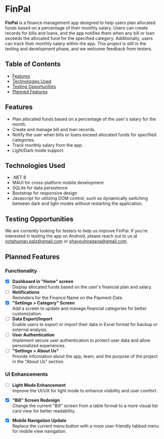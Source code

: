 # FinPal

**FinPal** is a finance management app designed to help users plan allocated funds based on a percentage of their monthly salary. Users can create records for bills and loans, and the app notifies them when any bill or loan exceeds the allocated fund for the specified category. Additionally, users can track their monthly salary within the app. This project is still in the testing and development phase, and we welcome feedback from testers.


## Table of Contents
- [Features](#features)
- [Technologies Used](#technologies-used)
- [Testing Opportunities](#testing-opportunities)
- [Planned Features](#planned-features)

## Features
- Plan allocated funds based on a percentage of the user's salary for the month.
- Create and manage bill and loan records.
- Notify the user when bills or loans exceed allocated funds for specified categories.
- Track monthly salary from the app.
- Light/Dark mode support.


## Technologies Used
- .NET 8
- MAUI for cross-platform mobile development
- SQLite for data persistence
- Bootstrap for responsive design
- Javascript for utilizing DOM control, such as dynamically switching between dark and light modes without restarting the application.

## Testing Opportunities
We are currently looking for testers to help us improve FinPal. If you're interested in testing the app on Android, please reach out to us at [notahuman.palz@gmail.com](mailto:notahuman.palz@gmail.com) or [ohayouhiragana@gmail.com](mailto:ohayouhiragana@gmail.com).

## Planned Features

### Functionality
- [x] **Dashboard in "Home" screen**  
      Display allocated funds based on the user's financial plan and salary.
- [ ] **Notifications**  
      Reminders for the Finance Name on the Payment Date.
- [x] **"Settings > Category" Screen**  
      Add a screen to update and manage financial categories for better customization.
- [ ] **Data Export/Import**  
      Enable users to export or import their data in Excel format for backup or external analysis.
- [ ] **User Authentication**  
      Implement secure user authentication to protect user data and allow personalized experiences.
- [ ] **"Settings > About Us"**  
      Provide information about the app, team, and the purpose of the project in the "About Us" section.
      
### UI Enhancements
- [ ] **Light Mode Enhancement**  
      Improve the UI/UX for light mode to enhance visibility and user comfort.
- [x] **"Bill" Screen Redesign**  
      Change the current "Bill" screen from a table format to a more visual list card view for better readability.
- [x] **Mobile Navigation Update**  
      Replace the current menu button with a more user-friendly tabbed menu for mobile view navigation.


